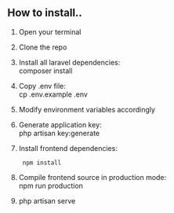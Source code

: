 ## How to install..  

1. Open your terminal     
2. Clone the repo     
3. Install all laravel dependencies:    
        composer install    

4. Copy .env file:    
         cp .env.example .env    

5. Modify environment variables accordingly    
6. Generate application key:    
        php artisan key:generate    

7. Install frontend dependencies:    

        npm install    
        
8. Compile frontend source in production mode:    
        npm run production    

9. php artisan serve  

